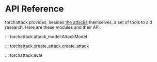 # API Reference

torchattack provides, besides [the attacks](../attacks/index.md) themselves, a set of tools to aid research. Here are these modules and their API.

::: torchattack.attack_model.AttackModel

::: torchattack.create_attack.create_attack

::: torchattack.eval
